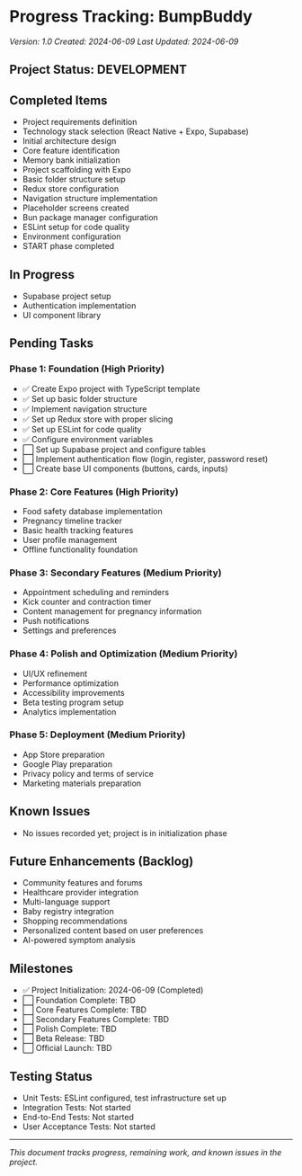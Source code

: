 # Progress Tracking: BumpBuddy

_Version: 1.0_
_Created: 2024-06-09_
_Last Updated: 2024-06-09_

## Project Status: DEVELOPMENT

## Completed Items

- Project requirements definition
- Technology stack selection (React Native + Expo, Supabase)
- Initial architecture design
- Core feature identification
- Memory bank initialization
- Project scaffolding with Expo
- Basic folder structure setup
- Redux store configuration
- Navigation structure implementation
- Placeholder screens created
- Bun package manager configuration
- ESLint setup for code quality
- Environment configuration
- START phase completed

## In Progress

- Supabase project setup
- Authentication implementation
- UI component library

## Pending Tasks

### Phase 1: Foundation (High Priority)

- ✅ Create Expo project with TypeScript template
- ✅ Set up basic folder structure
- ✅ Implement navigation structure
- ✅ Set up Redux store with proper slicing
- ✅ Set up ESLint for code quality
- ✅ Configure environment variables
- ⬜ Set up Supabase project and configure tables
- ⬜ Implement authentication flow (login, register, password reset)
- ⬜ Create base UI components (buttons, cards, inputs)

### Phase 2: Core Features (High Priority)

- Food safety database implementation
- Pregnancy timeline tracker
- Basic health tracking features
- User profile management
- Offline functionality foundation

### Phase 3: Secondary Features (Medium Priority)

- Appointment scheduling and reminders
- Kick counter and contraction timer
- Content management for pregnancy information
- Push notifications
- Settings and preferences

### Phase 4: Polish and Optimization (Medium Priority)

- UI/UX refinement
- Performance optimization
- Accessibility improvements
- Beta testing program setup
- Analytics implementation

### Phase 5: Deployment (Medium Priority)

- App Store preparation
- Google Play preparation
- Privacy policy and terms of service
- Marketing materials preparation

## Known Issues

- No issues recorded yet; project is in initialization phase

## Future Enhancements (Backlog)

- Community features and forums
- Healthcare provider integration
- Multi-language support
- Baby registry integration
- Shopping recommendations
- Personalized content based on user preferences
- AI-powered symptom analysis

## Milestones

- ✅ Project Initialization: 2024-06-09 (Completed)
- ⬜ Foundation Complete: TBD
- ⬜ Core Features Complete: TBD
- ⬜ Secondary Features Complete: TBD
- ⬜ Polish Complete: TBD
- ⬜ Beta Release: TBD
- ⬜ Official Launch: TBD

## Testing Status

- Unit Tests: ESLint configured, test infrastructure set up
- Integration Tests: Not started
- End-to-End Tests: Not started
- User Acceptance Tests: Not started

---

_This document tracks progress, remaining work, and known issues in the project._
